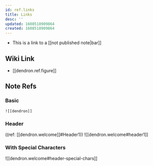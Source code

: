 ```yaml
---
id: ref.links
title: Links
desc: ''
updated: 1608518909864
created: 1608518909864
---
```


- This is a link to a [[not published note|bar]]

## Wiki Link
- [[dendron.ref.figure]]

## Note Refs

### Basic
`![[dendron]]`

### Header

((ref: [[dendron.welcome]]#Header1))
![[dendron.welcome#header1]]

### With Special Characters
![[dendron.welcome#header-special-chars]]
